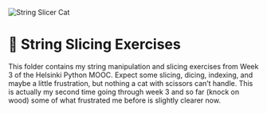 ![String Slicer Cat](./string-slicer-cat.png)

# 🧵 String Slicing Exercises

This folder contains my string manipulation and slicing exercises from Week 3 of the Helsinki Python MOOC.
Expect some slicing, dicing, indexing, and maybe a little frustration, but nothing a cat with scissors can’t handle.
This is actually my second time going through week 3 and so far (knock on wood) some of what frustrated me before is slightly clearer now.
